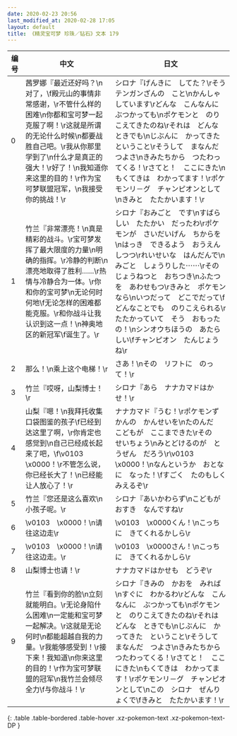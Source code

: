 ```yaml
---
date: 2020-02-23 20:56
last_modified_at: 2020-02-28 17:05
layout: default
title: 《精灵宝可梦 珍珠／钻石》文本 179
---
```

| 编号 | 中文 | 日文 |
| ---- | ---- | ---- |
| 0 | 茜罗娜『最近还好吗？\n对了，\f殿元山的事情非常感谢，\r不管什么样的困难\n你都和宝可梦一起克服了啊！\r这就是所谓的无论什么时候\n都要战胜自己吧。\r我从你那里学到了\n什么才是真正的强大！\r好了！\n我知道你来这里的目的！\r作为宝可梦联盟冠军，\n我接受你的挑战！\r | シロナ『げんきに　してた？\rそう　テンガンざんの　こと\nかんしゃ　しています\rどんな　こんなんに　ぶつかっても\nポケモンと　のりこえてきたのね\rそれは　どんな　ときでも\nじぶんに　かってきた　ということ\rそうして　まなんだ　つよさ\nきみたちから　つたわってくる！\rさてと！　ここにきた\nもくてきは　わかってます！\rポケモンリ－グ　チャンピオンとして\nきみと　たたかいます！\r |
| 1 | 竹兰『非常漂亮！\n真是精彩的战斗。\r宝可梦发挥了最大限度的力量\n明确的指挥。\r冷静的判断\n漂亮地取得了胜利……\r热情与冷静合为一体。\r你和你的宝可梦\n无论何时何地\f无论怎样的困难都能克服。\r和你战斗让我认识到这一点！\n神奥地区的新冠军\f诞生了。\r | シロナ『おみごと　です\nすばらしい　たたかい　だったわ\rポケモンが　さいだいげん　ちからを\nはっき　できるよう　おうえんしつつ\rれいせいな　はんだんで\nみごと　しょうりした⋯⋯\rその　じょうねつと　おちつき\nふたつを　あわせもつ\rきみと　ポケモンなら\nいつだって　どこでだって\fどんなことでも　のりこえられる\rたたかっていて　そう　おもったの！\nシンオウちほうの　あたらしい\fチャンピオン　たんじょう　ね\r |
| 2 | 那么！\n乘上这个电梯！\r | さあ！\nその　リフトに　のって！\r |
| 3 | 竹兰『哎呀，山梨博士！\r | シロナ『あら　ナナカマドはかせ！\r |
| 4 | 山梨『嗯！\n我拜托收集口袋图鉴的孩子\f已经到达这里了啊，\r你肯定也感觉到\n自己已经成长起来了吧，\f\v0103　\x0000！\r不管怎么说，你已经长大了！\n已经能让人放心了！\r | ナナカマド『うむ！\rポケモンずかんの　かんせいを\nたのんだ　こどもが　ここまできた\rその　せいちょう\nみとどけるのが　とうぜん　だろう\r\v0103　\x0000！\nなんというか　おとなに　なった！\fすごく　たのもしく　みえるぞ\r |
| 5 | 竹兰『您还是这么喜欢\n小孩子呢。\r | シロナ『あいかわらず\nこどもが　おすき　なんですね\r |
| 6 | \v0103　\x0000！\n请往这边走\r | \v0103　\x0000くん！\nこっちに　きてくれるかしら\r |
| 7 | \v0103　\x0000！\n请往这边走。\r | \v0103　\x0000さん！\nこっちに　きてくれるかしら\r |
| 8 | 山梨博士也请！\r | ナナカマドはかせも　どうぞ\r |
| 9 | 竹兰『看到你的脸\n立刻就能明白。\r无论身陷什么困难\n一定能和宝可梦一起解决。\r这就是无论何时\n都能超越自我的力量。\r我能够感受到！\r接下来！我知道\n你来这里的目的！\r作为宝可梦联盟的冠军\n我竹兰会倾尽全力\f与你战斗！\r | シロナ『きみの　かおを　みれば\nすぐに　わかるわ\rどんな　こんなんに　ぶつかっても\nポケモンと　のりこえてきたのね\rそれは　どんな　ときでも\nじぶんに　かってきた　ということ\rそうして　まなんだ　つよさ\nきみたちから　つたわってくる！\rさてと！　ここにきた\nもくてきは　わかってます！\rポケモンリ－グ　チャンピオンとして\nこの　シロナ　ぜんりょくで\fきみと　たたかいます！\r |
{: .table .table-bordered .table-hover .xz-pokemon-text .xz-pokemon-text-DP }